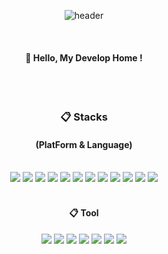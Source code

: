 <div align="center"> 

![header](https://capsule-render.vercel.app/api?type=Soft&color=000000&height=150&section=header&text=wtDrago&fontColor=ffffff&fontSize=70&animation=fadeIn&fontAlignY=55&desc=%20&descAlignY=62&descAlign=62)
  

<br/>

####  :wave: Hello, My Develop Home !
  
 <br/>
 <br/>
  
###  :clipboard: Stacks

####  (PlatForm & Language)
       
 <br/>
  
<img src="https://img.shields.io/badge/JAVA-007396?style=for-the-badge&logo=Java&logoColor=white">
<img src="https://img.shields.io/badge/Spring-6DB33F?style=for-the-badge&logo=Spring&logoColor=white">
<img src="https://img.shields.io/badge/springboot-6DB33F?style=for-the-badge&logo=springboot&logoColor=white">
<img src="https://img.shields.io/badge/JavaScript-F7DF1E?style=for-the-badge&logo=JavaScript&logoColor=white">
<img src="https://img.shields.io/badge/aws-232F3E?style=for-the-badge&logo=Amazon aws&logoColor=white">
<img src="https://img.shields.io/badge/github-181717?style=for-the-badge&logo=github&logoColor=white">
<img src="https://img.shields.io/badge/mariaDB-003545?style=for-the-badge&logo=mariaDB&logoColor=white">
<img src="https://img.shields.io/badge/flutter-02569B?style=for-the-badge&logo=flutter&logoColor=white">
<img src="https://img.shields.io/badge/linux-FCC624?style=for-the-badge&logo=linux&logoColor=black">
<img src="https://img.shields.io/badge/apache tomcat-F8DC75?style=for-the-badge&logo=apachetomcat&logoColor=white">
<img src="https://img.shields.io/badge/MySQL-4479A1?style=for-the-badge&logo=MySQL&logoColor=white">
<img src="https://img.shields.io/badge/git-F05032?style=for-the-badge&logo=git&logoColor=white">
   <br/>
   <br/>
 
 ####  :clipboard: Tool


<img src="https://img.shields.io/badge/VSCode-007ACC?style=for-the-badge&logo=VisualStudioCode&logoColor=white">  
<img src="https://img.shields.io/badge/Eclipse-2C2255?style=for-the-badge&logo=Eclipse%20IDE&logoColor=white">
<img src="https://img.shields.io/badge/git-F05032?style=for-the-badge&logo=git&logoColor=white">
<img src="https://img.shields.io/badge/intellijidea-000000?style=for-the-badge&logo=git&logoColor=white">
<img src="https://img.shields.io/badge/androidstudio-3DDC84?style=for-the-badge&logo=git&logoColor=white">
<img src="https://img.shields.io/badge/xcode-147EFB?style=for-the-badge&logo=git&logoColor=white">
<img src="https://img.shields.io/badge/mamp-02749C?style=for-the-badge&logo=git&logoColor=white">
 <br/>
 
  <br/>
</div>
